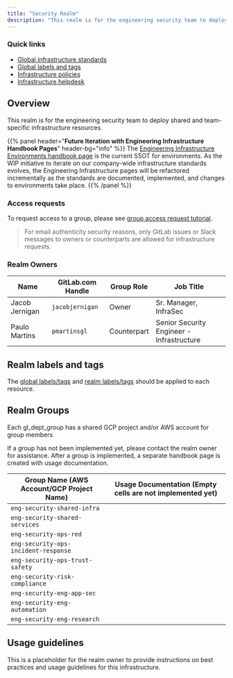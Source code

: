```yaml
---
title: "Security Realm"
description: "This realm is for the engineering security team to deploy shared and team-specific infrastructure resources."
---
```


### Quick links

- [Global infrastructure standards](/handbook/company/infrastructure-standards/)
- [Global labels and tags](/handbook/company/infrastructure-standards/labels-tags/)
- [Infrastructure policies](/handbook/company/infrastructure-standards/policies/)
- [Infrastructure helpdesk](/handbook/company/infrastructure-standards/helpdesk/)

## Overview

This realm is for the engineering security team to deploy shared and team-specific infrastructure resources.

{{% panel header="**Future Iteration with Engineering Infrastructure Handbook Pages**" header-bg="info" %}}
The [Engineering Infrastructure Environments handbook page](/handbook/engineering/infrastructure/environments/) is the current SSOT for environments. As the WIP initiative to iterate on our company-wide infrastructure standards evolves, the Engineering Infrastructure pages will be refactored incrementally as the standards are documented, implemented, and changes to environments take place.
{{% /panel %}}

### Access requests

To request access to a group, please see [group access request tutorial](/handbook/company/infrastructure-standards/tutorials/groups/access-request/).

> For email authenticity security reasons, only GitLab issues or Slack messages to owners or counterparts are allowed for infrastructure requests.

### Realm Owners

| Name                 | GitLab.com Handle       | Group Role       | Job Title                                       |
|----------------------|-------------------------|------------------|-------------------------------------------------|
| Jacob Jernigan       | `jacobjernigan`              | Owner            | Sr. Manager, InfraSec        |
| Paulo Martins        | `pmartinsgl`            | Counterpart      | Senior Security Engineer - Infrastructure       |

## Realm labels and tags

The [global labels/tags](/handbook/company/infrastructure-standards/labels-tags/) and [realm labels/tags](/handbook/company/infrastructure-standards/realms/security/labels-tags/) should be applied to each resource.

## Realm Groups

Each gl_dept_group has a shared GCP project and/or AWS account for group members.

If a group has not been implemented yet, please contact the realm owner for assistance. After a group is implemented, a separate handbook page is created with usage documentation.

| Group Name (AWS Account/GCP Project Name) | Usage Documentation (Empty cells are not implemented yet)                                                                       |
|-------------------------------------------|---------------------------------------------------------------------------------------------------------------------------------|
| `eng-security-shared-infra`               | <!--[Group Docs](/handbook/company/infrastructure-standards/realms/eng-infra/groups/eng-security-shared-infra)-->                       |
| `eng-security-shared-services`            | <!--[Group Docs](/handbook/company/infrastructure-standards/realms/eng-infra/groups/eng-security-shared-services)-->                    |
| `eng-security-ops-red`                    | <!--[Group Docs](/handbook/company/infrastructure-standards/realms/eng-infra/groups/eng-security-ops-red)-->                            |
| `eng-security-ops-incident-response`      | <!--[Group Docs](/handbook/company/infrastructure-standards/realms/eng-infra/groups/eng-security-ops-incident-response)-->              |
| `eng-security-ops-trust-safety`           | <!--[Group Docs](/handbook/company/infrastructure-standards/realms/eng-infra/groups/eng-security-ops-trust-safety)-->                   |
| `eng-security-risk-compliance`            | <!--[Group Docs](/handbook/company/infrastructure-standards/realms/eng-infra/groups/eng-security-risk-compliance)-->                    |
| `eng-security-eng-app-sec`                | <!--[Group Docs](/handbook/company/infrastructure-standards/realms/eng-infra/groups/eng-security-eng-app-sec)-->                        |
| `eng-security-eng-automation`             | <!--[Group Docs](/handbook/company/infrastructure-standards/realms/eng-infra/groups/eng-security-eng-automation)-->                     |
| `eng-security-eng-research`               | <!--[Group Docs](/handbook/company/infrastructure-standards/realms/eng-infra/groups/eng-security-eng-research)-->                       |

## Usage guidelines

This is a placeholder for the realm owner to provide instructions on best practices and usage guidelines for this infrastructure.
